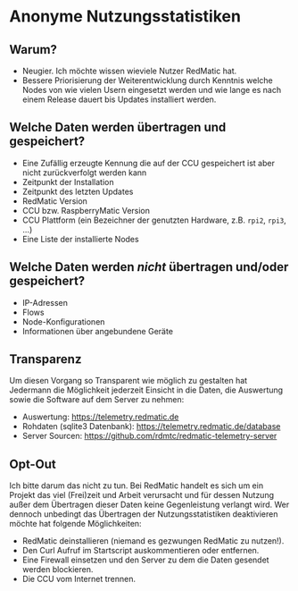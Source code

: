 # Anonyme Nutzungsstatistiken

## Warum?

* Neugier. Ich möchte wissen wieviele Nutzer RedMatic hat.
* Bessere Priorisierung der Weiterentwicklung durch Kenntnis welche Nodes von wie vielen Usern eingesetzt werden und wie lange es nach einem Release dauert bis Updates installiert werden.

## Welche Daten werden übertragen und gespeichert?

* Eine Zufällig erzeugte Kennung die auf der CCU gespeichert ist aber nicht zurückverfolgt werden kann
* Zeitpunkt der Installation
* Zeitpunkt des letzten Updates
* RedMatic Version
* CCU bzw. RaspberryMatic Version
* CCU Plattform (ein Bezeichner der genutzten Hardware, z.B. `rpi2`, `rpi3`, ...)
* Eine Liste der installierte Nodes

## Welche Daten werden _nicht_ übertragen und/oder gespeichert?

* IP-Adressen
* Flows
* Node-Konfigurationen
* Informationen über angebundene Geräte

## Transparenz

Um diesen Vorgang so Transparent wie möglich zu gestalten hat Jedermann die Möglichkeit jederzeit Einsicht in die Daten, die Auswertung sowie die Software auf dem Server zu nehmen:

* Auswertung: https://telemetry.redmatic.de
* Rohdaten (sqlite3 Datenbank): https://telemetry.redmatic.de/database
* Server Sourcen: https://github.com/rdmtc/redmatic-telemetry-server

## Opt-Out

Ich bitte darum das nicht zu tun. Bei RedMatic handelt es sich um ein Projekt das viel (Frei)zeit und Arbeit verursacht und für dessen Nutzung außer dem Übertragen dieser Daten keine Gegenleistung verlangt wird. Wer dennoch unbedingt das Übertragen der Nutzungsstatistiken deaktivieren möchte hat folgende Möglichkeiten:

* RedMatic deinstallieren (niemand es gezwungen RedMatic zu nutzen!).
* Den Curl Aufruf im Startscript auskommentieren oder entfernen.
* Eine Firewall einsetzen und den Server zu dem die Daten gesendet werden blockieren.
* Die CCU vom Internet trennen.